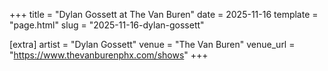 +++
title = "Dylan Gossett at The Van Buren"
date = 2025-11-16
template = "page.html"
slug = "2025-11-16-dylan-gossett"

[extra]
artist = "Dylan Gossett"
venue = "The Van Buren"
venue_url = "https://www.thevanburenphx.com/shows"
+++
